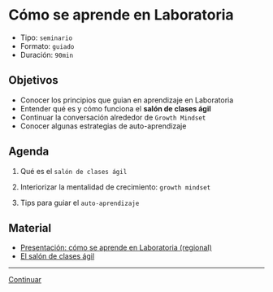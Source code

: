 # Cómo se aprende en Laboratoria
- Tipo: `seminario`
- Formato: `guiado`
- Duración: `90min`

## Objetivos

- Conocer los principios que guian en aprendizaje en Laboratoria
- Entender qué es y cómo funciona el **salón de clases ágil**
- Continuar la conversación alrededor de `Growth Mindset`
- Conocer algunas estrategias de auto-aprendizaje

## Agenda

 1. Qué es el `salón de clases ágil`

 2. Interiorizar la mentalidad de crecimiento: `growth mindset`

 3. Tips para guiar el `auto-aprendizaje`


## Material
* [Presentación: cómo se aprende en Laboratoria (regional)](https://docs.google.com/presentation/d/1GRiVf3ZzyzNGgsk0Df6ZGQEojrtznOWriGGDSdyrMAI/edit#slide=id.g267e658cb7_0_719)
* [El salón de clases ágil](https://medium.com/@RodulfoPrieto/the-agile-classroom-embracing-an-agile-mindset-in-education-ae0f19e801f3)
***

[Continuar](03-sprint-demo.md)
